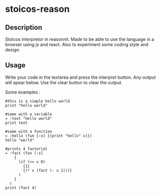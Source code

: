 # stoicos-reason

## Description
Stoicos interpretor in reasonml.
Made to be able to use the language in a browser using js and react.
Also to experiment some coding style and design.

## Usage
Write your code in the textarea and press the interpret button. Any output will
apear below. Use the clear button to clear the output.

Some examples :
```
#this is a simple hello world
print "hello world"
```

```
#same with a variable
= :text "hello world"
print text
```

```
#same with a function
= :hello (fun [:x] {(print "hello" x)})
hello "world"
```

```
#prints 4 factorial
= :fact (fun [:x]
    {
      (if (<= x 0)
        {1}
        {(* x (fact (- x 1)))}
      )
    }
  )
print (fact 4)
```
